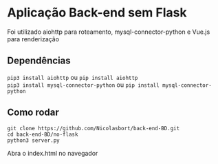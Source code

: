 # Aplicação Back-end sem Flask

Foi utilizado aiohttp para roteamento, mysql-connector-python e Vue.js para renderização 

## Dependências

`pip3 install aiohttp` ou `pip install aiohttp`</br>
`pip3 install mysql-connector-python` ou `pip install mysql-connector-python`

## Como rodar

`git clone https://github.com/Nicolasbort/back-end-BD.git`</br>
`cd back-end-BD/no-flask` </br>
`python3 server.py` </br>

Abra o index.html no navegador